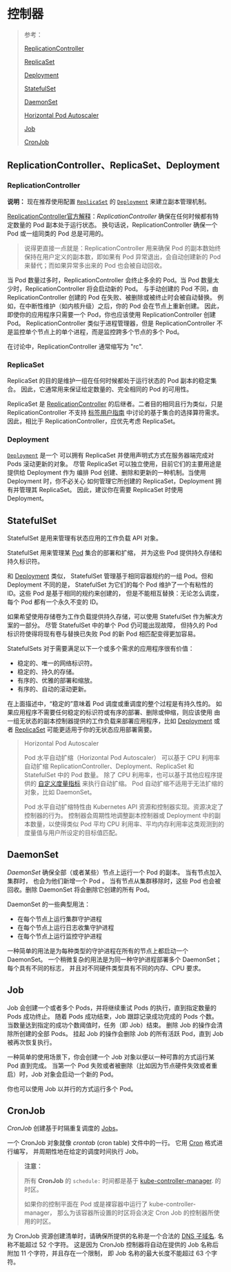 # 控制器

> 参考：
>
> [ReplicationController](https://kubernetes.io/zh/docs/concepts/workloads/controllers/replicationcontroller/)
>
> [ReplicaSet](https://kubernetes.io/zh/docs/concepts/workloads/controllers/replicaset/)
>
> [Deployment](https://kubernetes.io/zh/docs/concepts/workloads/controllers/deployment/)
>
> [StatefulSet](https://kubernetes.io/zh/docs/concepts/workloads/controllers/statefulset/)
>
> [DaemonSet](https://kubernetes.io/zh/docs/concepts/workloads/controllers/daemonset/)
>
> [Horizontal Pod Autoscaler](https://kubernetes.io/zh/docs/tasks/run-application/horizontal-pod-autoscale/)
>
> [Job](https://kubernetes.io/zh/docs/concepts/workloads/controllers/job)
>
> [CronJob](https://kubernetes.io/zh/docs/concepts/workloads/controllers/cron-jobs/)

## ReplicationController、ReplicaSet、Deployment

### ReplicationController

**说明：** 现在推荐使用配置 [`ReplicaSet`](https://kubernetes.io/zh/docs/concepts/workloads/controllers/replicaset/) 的 [`Deployment`](https://kubernetes.io/zh/docs/concepts/workloads/controllers/deployment/) 来建立副本管理机制。

[ReplicationController官方解释](https://kubernetes.io/zh/docs/concepts/workloads/controllers/replicationcontroller/)：*ReplicationController* 确保在任何时候都有特定数量的 Pod 副本处于运行状态。 换句话说，ReplicationController 确保一个 Pod 或一组同类的 Pod 总是可用的。

> 说得更直接一点就是：ReplicationController 用来确保 Pod 的副本数始终保持在用户定义的副本数，即如果有 Pod 异常退出，会自动创建新的 Pod 来替代；而如果异常多出来的 Pod 也会被自动回收。

当 Pod 数量过多时，ReplicationController 会终止多余的 Pod。当 Pod 数量太少时，ReplicationController 将会启动新的 Pod。 与手动创建的 Pod 不同，由 ReplicationController 创建的 Pod 在失败、被删除或被终止时会被自动替换。 例如，在中断性维护（如内核升级）之后，你的 Pod 会在节点上重新创建。 因此，即使你的应用程序只需要一个 Pod，你也应该使用 ReplicationController 创建 Pod。 ReplicationController 类似于进程管理器，但是 ReplicationController 不是监控单个节点上的单个进程，而是监控跨多个节点的多个 Pod。

在讨论中，ReplicationController 通常缩写为 "rc".

### ReplicaSet

ReplicaSet 的目的是维护一组在任何时候都处于运行状态的 Pod 副本的稳定集合。 因此，它通常用来保证给定数量的、完全相同的 Pod 的可用性。

ReplicaSet 是 [ReplicationController](https://kubernetes.io/zh/docs/concepts/workloads/controllers/replicationcontroller/) 的后继者。二者目的相同且行为类似，只是 ReplicationController 不支持 [标签用户指南](https://kubernetes.io/zh/docs/concepts/overview/working-with-objects/labels/#label-selectors) 中讨论的基于集合的选择算符需求。 因此，相比于 ReplicationController，应优先考虑 ReplicaSet。

### Deployment

[`Deployment`](https://kubernetes.io/zh/docs/concepts/workloads/controllers/deployment/) 是一个 可以拥有 ReplicaSet 并使用声明式方式在服务器端完成对 Pods 滚动更新的对象。 尽管 ReplicaSet 可以独立使用，目前它们的主要用途是提供给 Deployment 作为 编排 Pod 创建、删除和更新的一种机制。当使用 Deployment 时，你不必关心 如何管理它所创建的 ReplicaSet，Deployment 拥有并管理其 ReplicaSet。 因此，建议你在需要 ReplicaSet 时使用 Deployment。

## StatefulSet

StatefulSet 是用来管理有状态应用的工作负载 API 对象。

StatefulSet 用来管理某 [Pod](https://kubernetes.io/docs/concepts/workloads/pods/pod-overview/) 集合的部署和扩缩， 并为这些 Pod 提供持久存储和持久标识符。

和 [Deployment](https://kubernetes.io/zh/docs/concepts/workloads/controllers/deployment/) 类似， StatefulSet 管理基于相同容器规约的一组 Pod。但和 Deployment 不同的是， StatefulSet 为它们的每个 Pod 维护了一个有粘性的 ID。这些 Pod 是基于相同的规约来创建的， 但是不能相互替换：无论怎么调度，每个 Pod 都有一个永久不变的 ID。

如果希望使用存储卷为工作负载提供持久存储，可以使用 StatefulSet 作为解决方案的一部分。 尽管 StatefulSet 中的单个 Pod 仍可能出现故障， 但持久的 Pod 标识符使得将现有卷与替换已失败 Pod 的新 Pod 相匹配变得更加容易。

StatefulSets 对于需要满足以下一个或多个需求的应用程序很有价值：

- 稳定的、唯一的网络标识符。
- 稳定的、持久的存储。
- 有序的、优雅的部署和缩放。
- 有序的、自动的滚动更新。

在上面描述中，“稳定的”意味着 Pod 调度或重调度的整个过程是有持久性的。 如果应用程序不需要任何稳定的标识符或有序的部署、删除或伸缩，则应该使用 由一组无状态的副本控制器提供的工作负载来部署应用程序，比如 [Deployment](https://kubernetes.io/zh/docs/concepts/workloads/controllers/deployment/) 或者 [ReplicaSet](https://kubernetes.io/zh/docs/concepts/workloads/controllers/replicaset/) 可能更适用于你的无状态应用部署需要。

> Horizontal Pod Autoscaler
>
> Pod 水平自动扩缩（Horizontal Pod Autoscaler） 可以基于 CPU 利用率自动扩缩 ReplicationController、Deployment、ReplicaSet 和 StatefulSet 中的 Pod 数量。 除了 CPU 利用率，也可以基于其他应程序提供的 [自定义度量指标](https://git.k8s.io/community/contributors/design-proposals/instrumentation/custom-metrics-api.md) 来执行自动扩缩。 Pod 自动扩缩不适用于无法扩缩的对象，比如 DaemonSet。
>
> Pod 水平自动扩缩特性由 Kubernetes API 资源和控制器实现。资源决定了控制器的行为。 控制器会周期性地调整副本控制器或 Deployment 中的副本数量，以使得类似 Pod 平均 CPU 利用率、平均内存利用率这类观测到的度量值与用户所设定的目标值匹配。

## DaemonSet

*DaemonSet* 确保全部（或者某些）节点上运行一个 Pod 的副本。 当有节点加入集群时， 也会为他们新增一个 Pod 。 当有节点从集群移除时，这些 Pod 也会被回收。删除 DaemonSet 将会删除它创建的所有 Pod。

DaemonSet 的一些典型用法：

- 在每个节点上运行集群守护进程
- 在每个节点上运行日志收集守护进程
- 在每个节点上运行监控守护进程

一种简单的用法是为每种类型的守护进程在所有的节点上都启动一个 DaemonSet。 一个稍微复杂的用法是为同一种守护进程部署多个 DaemonSet；每个具有不同的标志， 并且对不同硬件类型具有不同的内存、CPU 要求。

## Job

Job 会创建一个或者多个 Pods，并将继续重试 Pods 的执行，直到指定数量的 Pods 成功终止。 随着 Pods 成功结束，Job 跟踪记录成功完成的 Pods 个数。 当数量达到指定的成功个数阈值时，任务（即 Job）结束。 删除 Job 的操作会清除所创建的全部 Pods。 挂起 Job 的操作会删除 Job 的所有活跃 Pod，直到 Job 被再次恢复执行。

一种简单的使用场景下，你会创建一个 Job 对象以便以一种可靠的方式运行某 Pod 直到完成。 当第一个 Pod 失败或者被删除（比如因为节点硬件失效或者重启）时，Job 对象会启动一个新的 Pod。

你也可以使用 Job 以并行的方式运行多个 Pod。

## CronJob

*CronJob* 创建基于时隔重复调度的 [Jobs](https://kubernetes.io/zh/docs/concepts/workloads/controllers/job/)。

一个 CronJob 对象就像 *crontab* (cron table) 文件中的一行。 它用 [Cron](https://en.wikipedia.org/wiki/Cron) 格式进行编写， 并周期性地在给定的调度时间执行 Job。

> **注意：**
>
> 所有 **CronJob** 的 `schedule:` 时间都是基于 [kube-controller-manager](https://kubernetes.io/docs/reference/generated/kube-controller-manager/). 的时区。
>
> 如果你的控制平面在 Pod 或是裸容器中运行了 kube-controller-manager， 那么为该容器所设置的时区将会决定 Cron Job 的控制器所使用的时区。

为 CronJob 资源创建清单时，请确保所提供的名称是一个合法的 [DNS 子域名](https://kubernetes.io/zh/docs/concepts/overview/working-with-objects/names#dns-subdomain-names). 名称不能超过 52 个字符。 这是因为 CronJob 控制器将自动在提供的 Job 名称后附加 11 个字符，并且存在一个限制， 即 Job 名称的最大长度不能超过 63 个字符。